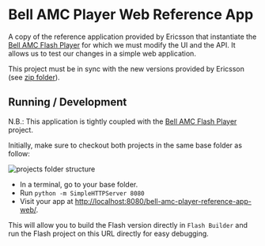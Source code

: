 # Bell AMC Player Web Reference App

A copy of the reference application provided by Ericsson that instantiate the [Bell AMC Flash Player](https://github.com/mirego/bell-amc-player-flash) for which we must modify the UI and the API. It allows us to test our changes in a simple web application.

This project must be in sync with the new versions provided by Ericsson (see [zip folder](https://github.com/mirego/bell-amc-player-reference-app-web/tree/master/zip)).

## Running / Development

N.B.: This application is tightly coupled with the [Bell AMC Flash Player](https://github.com/mirego/bell-amc-player-flash) project. 

Initially, make sure to checkout both projects in the same base folder as follow:

![projects folder structure](https://cloud.githubusercontent.com/assets/513491/16659070/9dde9964-4436-11e6-965c-990b6249236d.png)

* In a terminal, go to your base folder.
* Run `python -m SimpleHTTPServer 8080`
* Visit your app at [http://localhost:8080/bell-amc-player-reference-app-web/](http://localhost:8080/bell-amc-player-reference-app-web/).

This will allow you to build the Flash version directly in `Flash Builder` and run the Flash project on this URL directly for easy debugging.
